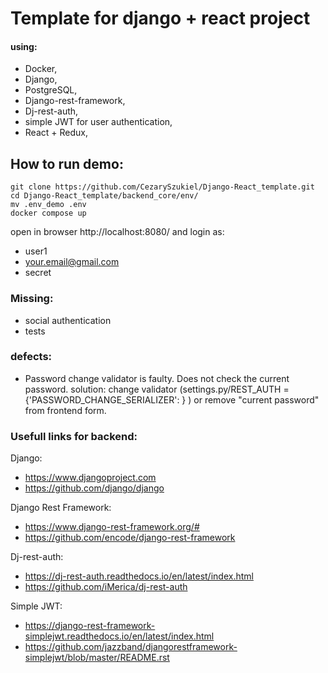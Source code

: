 # Template for django + react project

#### using: 
- Docker,
- Django, 
- PostgreSQL,
- Django-rest-framework,
- Dj-rest-auth,
- simple JWT for user authentication,
- React + Redux,

## How to run demo:

  ```
git clone https://github.com/CezarySzukiel/Django-React_template.git
cd Django-React_template/backend_core/env/
mv .env_demo .env
docker compose up
```
open in browser http://localhost:8080/
 and login as:
- user1
- your.email@gmail.com
- secret


### Missing:
- social authentication
- tests

### defects:
- Password change validator is faulty. Does not check the current password. solution: change validator (settings.py/REST_AUTH = {'PASSWORD_CHANGE_SERIALIZER': } ) or remove "current password" from frontend form.

### Usefull links for backend:

Django:
- https://www.djangoproject.com
- https://github.com/django/django

Django Rest Framework:
- https://www.django-rest-framework.org/#
- https://github.com/encode/django-rest-framework

Dj-rest-auth:
- https://dj-rest-auth.readthedocs.io/en/latest/index.html
- https://github.com/iMerica/dj-rest-auth

Simple JWT:
- https://django-rest-framework-simplejwt.readthedocs.io/en/latest/index.html
- https://github.com/jazzband/djangorestframework-simplejwt/blob/master/README.rst
